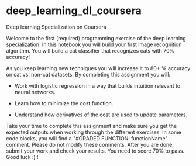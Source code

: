 # deep_learning_dl_coursera
 Deep learning Specialization on Coursera

 Welcome to the first (required) programming exercise of the deep learning specialization. In this notebook you will build your first image recognition algorithm. You will build a cat classifier that recognizes cats with 70% accuracy!


As you keep learning new techniques you will increase it to 80+ % accuracy on cat vs. non-cat datasets. By completing this assignment you will:

- Work with logistic regression in a way that builds intuition relevant to neural networks.

- Learn how to minimize the cost function.

- Understand how derivatives of the cost are used to update parameters.

Take your time to complete this assignment and make sure you get the expected outputs when working through the different exercises. In some code blocks, you will find a "#GRADED FUNCTION: functionName" comment. Please do not modify these comments. After you are done, submit your work and check your results. You need to score 70% to pass. Good luck :) !

